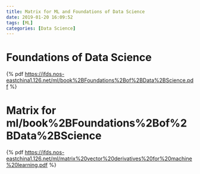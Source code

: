 ```yaml
---
title: Matrix for ML and Foundations of Data Science
date: 2019-01-20 16:09:52
tags: [ML]
categories: [Data Science]
---
```

# Foundations of Data Science
{% pdf https://jfds.nos-eastchina1.126.net/ml/book%2BFoundations%2Bof%2BData%2BScience.pdf %}
# Matrix for ml/book%2BFoundations%2Bof%2BData%2BScience
{% pdf https://jfds.nos-eastchina1.126.net/ml/matrix%20vector%20derivatives%20for%20machine%20learning.pdf %}



